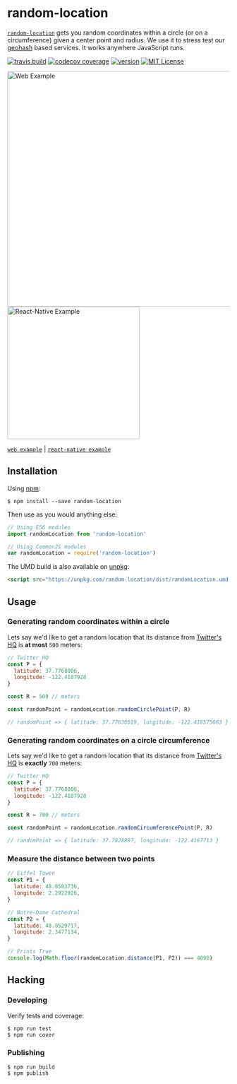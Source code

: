 # random-location

[`random-location`](https://www.npmjs.com/package/random-location) gets you
random coordinates within a circle (or on a circumference) given a center point and radius.
We use it to stress test our [geohash](https://en.wikipedia.org/wiki/Geohash) based services.
It works anywhere JavaScript runs.

[![travis build](https://img.shields.io/travis/rmrs/random-location.svg?style=flat-square)](https://travis-ci.org/rmrs/random-location)
[![codecov coverage](https://img.shields.io/codecov/c/github/rmrs/random-location.svg?style=flat-square)](https://codecov.io/github/rmrs/random-location)
[![version](https://img.shields.io/npm/v/random-location.svg?style=flat-square)](http://npm.im/random-location)
[![MIT License](https://img.shields.io/npm/l/random-location.svg?style=flat-square)](http://opensource.org/licenses/MIT)

<img alt="Web Example" width=533px src="https://github.com/rmrs/random-location/raw/master/examples/web/example.png"> <img alt="React-Native Example" width=300px src="https://github.com/rmrs/random-location/raw/master/examples/react-native/example.png">

[`web example`](https://github.com/rmrs/random-location/tree/master/examples/web) |
[`react-native example`](https://github.com/rmrs/random-location/tree/master/examples/react-native)

## Installation

Using [npm](https://www.npmjs.com/):
~~~
$ npm install --save random-location
~~~

Then use as you would anything else:

```js
// Using ES6 modules
import randomLocation from 'random-location'

// Using CommonJS modules
var randomLocation = require('random-location')
```

The UMD build is also available on [unpkg](https://unpkg.com):

```html
<script src="https://unpkg.com/random-location/dist/randomLocation.umd.min.js"></script>
```

## Usage

### Generating random coordinates within a circle
Lets say we'd like to get a random location that its distance from
[Twitter's HQ](https://www.google.co.il/maps/place/Twitter+HQ/@37.7768006,-122.4187928,17z/data=!3m1!4b1!4m5!3m4!1s0x8085809c6c8f4459:0xb10ed6d9b5050fa5!8m2!3d37.7767964!4d-122.4166041?hl=en)
is **at most** `500` meters:

```js
// Twitter HQ
const P = {
  latitude: 37.7768006,
  longitude: -122.4187928
}

const R = 500 // meters

const randomPoint = randomLocation.randomCirclePoint(P, R)

// randomPoint => { latitude: 37.77636619, longitude: -122.416575663 }
```

### Generating random coordinates on a circle circumference
Lets say we'd like to get a random location that its distance from
[Twitter's HQ](https://www.google.co.il/maps/place/Twitter+HQ/@37.7768006,-122.4187928,17z/data=!3m1!4b1!4m5!3m4!1s0x8085809c6c8f4459:0xb10ed6d9b5050fa5!8m2!3d37.7767964!4d-122.4166041?hl=en)
is **exactly** `700` meters:

```js
// Twitter HQ
const P = {
  latitude: 37.7768006,
  longitude: -122.4187928
}

const R = 700 // meters

const randomPoint = randomLocation.randomCircumferencePoint(P, R)

// randomPoint => { latitude: 37.7828897, longitude: -122.4167713 }
```

### Measure the distance between two points
```js
// Eiffel Tower
const P1 = {
  latitude: 48.8583736,
  longitude: 2.2922926,
}

// Notre-Dame Cathedral
const P2 = {
  latitude: 48.8529717,
  longitude: 2.3477134,
}

// Prints True
console.log(Math.floor(randomLocation.distance(P1, P2)) === 4098)

```

## Hacking

### Developing
Verify tests and coverage:
~~~
$ npm run test
$ npm run cover
~~~

### Publishing
~~~
$ npm run build
$ npm publish
~~~
